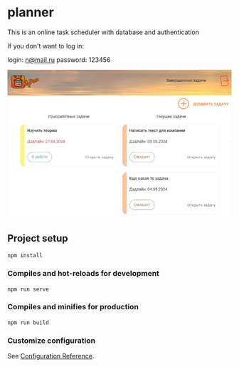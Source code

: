 # planner
This is an online task scheduler with database and authentication

If you don't want to log in:

login: n@mail.ru
password: 123456

![Image alt](https://github.com/AnastasiaKolesova/vue-planner/blob/main/src/assets/planner.jpg)

## Project setup
```
npm install
```

### Compiles and hot-reloads for development
```
npm run serve
```

### Compiles and minifies for production
```
npm run build
```

### Customize configuration
See [Configuration Reference](https://cli.vuejs.org/config/).
